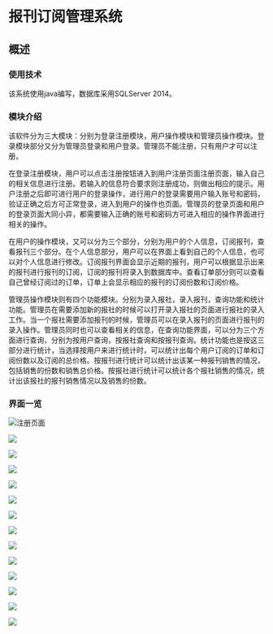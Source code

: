 # 报刊订阅管理系统

## 概述

### 使用技术

该系统使用java编写，数据库采用SQLServer 2014。

### 模块介绍

该软件分为三大模块：分别为登录注册模块，用户操作模块和管理员操作模块。登录模块部分又分为管理员登录和用户登录。管理员不能注册，只有用户才可以注册。

在登录注册模块，用户可以点击注册按钮进入到用户注册页面注册页面，输入自己的相关信息进行注册。若输入的信息符合要求则注册成功，则做出相应的提示。用户注册之后即可进行用户的登录操作，进行用户的登录需要用户输入账号和密码，验证正确之后方可正常登录，进入到用户的操作也页面。管理员的登录页面和用户的登录页面大同小异，都需要输入正确的账号和密码方可进入相应的操作界面进行相关的操作。

在用户的操作模块，又可以分为三个部分，分别为用户的个人信息，订阅报刊，查看报刊三个部分。在个人信息部分，用户可以在界面上看到自己的个人信息，也可以对个人信息进行修改。订阅报刊界面会显示近期的报刊，用户可以根据显示出来的报刊进行报刊的订阅，订阅的报刊将录入到数据库中。查看订单部分则可以查看自己曾经订阅过的订单，订单上会显示相应的报刊的订阅份数和订阅价格。

管理员操作模块则有四个功能模块。分别为录入报社，录入报刊，查询功能和统计功能。管理员在需要添加新的报社的时候可以打开录入报社的页面进行报社的录入工作。当一个报社需要添加报刊的时候，管理员可以在录入报刊的页面进行报刊的录入操作。管理员同时也可以查看相关的信息，在查询功能界面，可以分为三个方面进行查询，分别为按用户查询，按报社查询和按报刊查询。统计功能也是按这三部分进行统计，当选择按用户来进行统计时，可以统计出每个用户订阅的订单和订阅份数以及订阅的总价格。按报刊进行统计可以统计出该某一种报刊销售的情况，包括销售的份数和销售总价格。按报社进行统计可以统计各个报社销售的情况，统计出该报社的报刊销售情况以及销售的份数。

### 界面一览

![注册页面](C:\Users\ASUS\Desktop\找工作\项目\Java课设_项目\img\注册界面.png)

![](C:\Users\ASUS\Desktop\找工作\项目\Java课设_项目\img\用户订阅报刊.png)

![](C:\Users\ASUS\Desktop\找工作\项目\Java课设_项目\img\用户登录界面.png)

![](C:\Users\ASUS\Desktop\找工作\项目\Java课设_项目\img\用户操作界面.png)

![](C:\Users\ASUS\Desktop\找工作\项目\Java课设_项目\img\统计功能.png)

![](C:\Users\ASUS\Desktop\找工作\项目\Java课设_项目\img\双登录按钮页面.png)

![](C:\Users\ASUS\Desktop\找工作\项目\Java课设_项目\img\录入报社.png)

![](C:\Users\ASUS\Desktop\找工作\项目\Java课设_项目\img\后台登录页面.png)

![](C:\Users\ASUS\Desktop\找工作\项目\Java课设_项目\img\管理员录入报刊.png)

![](C:\Users\ASUS\Desktop\找工作\项目\Java课设_项目\img\管理员操作多按钮界面.png)

![](C:\Users\ASUS\Desktop\找工作\项目\Java课设_项目\img\查询功能3.png)

![](C:\Users\ASUS\Desktop\找工作\项目\Java课设_项目\img\查询功能2.png)

![](C:\Users\ASUS\Desktop\找工作\项目\Java课设_项目\img\查询功能1.png)

![](C:\Users\ASUS\Desktop\找工作\项目\Java课设_项目\img\查询功能.png)